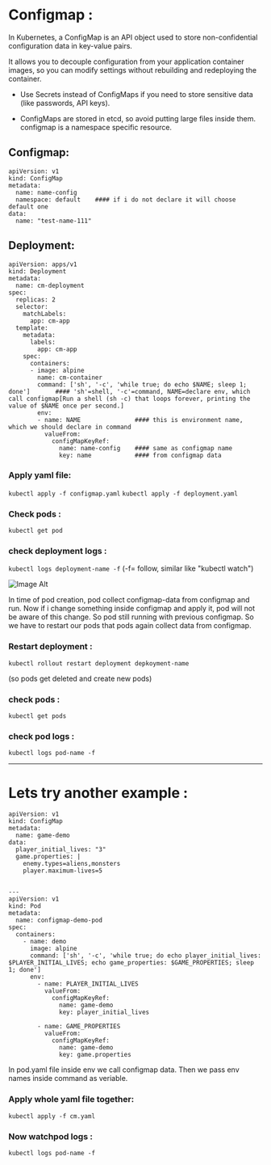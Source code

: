 # Configmap :

In Kubernetes, a ConfigMap is an API object used to store non-confidential configuration data in key-value pairs.

It allows you to decouple configuration from your application container images, so you can modify settings without rebuilding and redeploying the container.

- Use Secrets instead of ConfigMaps if you need to store sensitive data (like passwords, API keys).

- ConfigMaps are stored in etcd, so avoid putting large files inside them.
configmap is a namespace specific resource.


## Configmap:

```
apiVersion: v1
kind: ConfigMap
metadata:
  name: name-config
  namespace: default    #### if i do not declare it will choose default one
data:
  name: "test-name-111"
```

## Deployment:
```
apiVersion: apps/v1
kind: Deployment
metadata:
  name: cm-deployment
spec:
  replicas: 2
  selector:
    matchLabels:
      app: cm-app
  template:
    metadata:
      labels:
        app: cm-app
    spec:
      containers:
      - image: alpine
        name: cm-container
        command: ['sh', '-c', 'while true; do echo $NAME; sleep 1; done']       #### 'sh'=shell, '-c'=command, NAME=declare env, which call configmap[Run a shell (sh -c) that loops forever, printing the value of $NAME once per second.]
        env:
        - name: NAME               #### this is environment name, which we should declare in command
          valueFrom:
            configMapKeyRef:
              name: name-config    #### same as configmap name
              key: name            #### from configmap data
```

### Apply yaml file:
``` kubectl apply -f configmap.yaml ```
``` kubectl apply -f deployment.yaml ```

### Check pods :
``` kubectl get pod ```

### check deployment logs :

``` kubectl logs deployment-name -f ```   (-f= follow, similar like "kubectl watch")


![Image Alt](https://github.com/sheikhsalmanhossain/kubernetes/blob/5f8da33689153415fcb08d0723e120ab3827fe56/kubernetes-resources/7-configmap/configmap.jpg)


In time of pod creation, pod collect configmap-data from configmap and run. Now if i change something inside configmap and apply it, pod will not be aware of this change. So pod still running with previous configmap.
So we have to restart our pods that pods again collect data from configmap.

### Restart deployment :

``` kubectl rollout restart deployment depkoyment-name ```

(so pods get deleted and create new pods)

### check pods :
``` kubectl get pods ```
### check pod logs :
``` kubectl logs pod-name -f ```

------------------------------------------------------------------------------------------------------------------------------------------------------------------------------------------------------------------------------------------------------------------------------------------------------------------------------------------------------------------------------------------------------------------------------------------------------------------------------------------------------------------------------------------------------------------------------------------------------------------------------------------------------------------------------------------------------------------------------------

# Lets try another example :

```
apiVersion: v1
kind: ConfigMap
metadata:
  name: game-demo
data:
  player_initial_lives: "3"
  game.properties: |
    enemy.types=aliens,monsters
    player.maximum-lives=5    


---
apiVersion: v1
kind: Pod
metadata:
  name: configmap-demo-pod
spec:
  containers:
    - name: demo
      image: alpine
      command: ['sh', '-c', 'while true; do echo player_initial_lives: $PLAYER_INITIAL_LIVES; echo game_properties: $GAME_PROPERTIES; sleep 1; done']
      env:
        - name: PLAYER_INITIAL_LIVES 
          valueFrom:
            configMapKeyRef:
              name: game-demo
              key: player_initial_lives

        - name: GAME_PROPERTIES
          valueFrom:
            configMapKeyRef:
              name: game-demo
              key: game.properties
```

In pod.yaml file inside env we call configmap data. Then we pass env names inside command as veriable.

### Apply whole yaml file together:
``` kubectl apply -f cm.yaml ```


### Now watchpod logs :
``` kubectl logs pod-name -f ```
